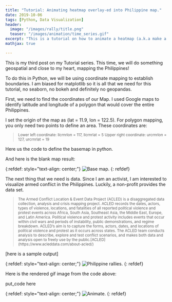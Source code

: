 ```yaml
---
title: "Tutorial: Animating heatmap overlay-ed into Philippine map."
date: 2019-10-06
tags: [Python, Data Visualization]
header:
  image: "/images/rally/title.png"
  teaser: "/images/animation/time_series.gif"
excerpt: "This is a tutorial on how to animate a heatmap (a.k.a make a gif) and overlay it to Philippine base map using Python."
mathjax: true

---
```

<div id="fb-root"></div>
<script async defer src="https://connect.facebook.net/en_US/sdk.js#xfbml=1&version=v3.2"></script>

This is my third post on my Tutorial series. This time, we will do something geospatial and close to my heart, mapping the Philippines!

To do this in Python, we will be using coordinate mapping to establish boundaries. I am biased for matplotlib so it is all that we need for this tutorial, no seaborn, no bokeh and definitely no geopandas.

First, we need to find the coordinates of our Map. I used Google maps to identify latitude and longitude of a polygon that would cover the entire Philippines.

I set the origin of the map as (lat = 11.9, lon = 122.5). For polygon mapping, you only need two points to define an area. These coordinates are:

<blockquote>
<small>
Lower left coordinate:  llcrnrlon = 117, llcrnrlat = 5
Upper right coordinate: urcrnrlon = 127, urcrnrlat = 19
</small>
</blockquote>

Here us the code to define the basemap in python.

<script src="https://gist.github.com/albertyumol/ba3bd7c289e7ae041b8bafc2b43533b5.js"></script>

And here is the blank map result:

{:refdef: style="text-align: center;"}
<img src="{{ site.url }}{{ site.baseurl }}/images/rally/blank_map.png" alt="Base map." class="center">
{: refdef}

The next thing that we need is data. Since I am an activist, I am interested to visualize armed conflict in the Philippines. Luckily, a non-profit provides the data set.

<blockquote>
<small>
The Armed Conflict Location & Event Data Project (ACLED) is a disaggregated data collection, analysis and crisis mapping project. ACLED records the dates, actors, types of violence, locations, and fatalities of all reported political violence and protest events across Africa, South Asia, Southeast Asia, the Middle East, Europe, and Latin America. Political violence and protest activity includes events that occur within civil wars and periods of instability, public demonstrations, and regime breakdown. ACLED’s aim is to capture the forms, actors, dates, and locations of political violence and protest as it occurs across states. The ACLED team conducts analysis to describe, explore and test conflict scenarios, and makes both data and analysis open to freely use by the public.[ACLED](https://www.acleddata.com/about-acled/)
</small>
</blockquote>










[here is a sample output]

{:refdef: style="text-align: center;"}
<img src="{{ site.url }}{{ site.baseurl }}/images/rally/social_movement2.gif" alt="Philippine rallies." class="center">
{: refdef}

<style type="text/css">
.gist {
  margin-left: auto;
  margin-right: auto;
  width: 100% !important;
  height: 100% !important;
}
.gist-data {
    height:100%;
    overflow-y: inherit;
    width: 100%;
    overflow-x: hidden;
}
</style>

<script src="https://gist.github.com/albertyumol/05f4fb0b726ec33971810985d246ceff.js"></script>

Here is the rendered gif image from the code above:

put_code here

{:refdef: style="text-align: center;"}
<img src="{{ site.url }}{{ site.baseurl }}/images/animation/time1.gif" alt="Animate." class="center">
{: refdef}



<script async src="//pagead2.googlesyndication.com/pagead/js/adsbygoogle.js"></script>
<script>
  (adsbygoogle = window.adsbygoogle || []).push({
    google_ad_client: "ca-pub-6410209740119334",
    enable_page_level_ads: true
  });
</script>

<div class="fb-comments" data-href="https://albertyumol.github.io/" data-numposts="5"></div>
